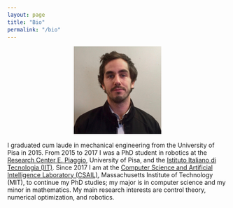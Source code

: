```yaml
---
layout: page
title: "Bio"
permalink: "/bio"
---
```


<p align="center">
<img src="me2.jpg"  width="200px"/>
</p>

I graduated cum laude in mechanical engineering from the University of Pisa in 2015.
From 2015 to 2017 I was a PhD student in robotics at the [Research Center E. Piaggio](https://www.centropiaggio.unipi.it), University of Pisa, and the [Istituto Italiano di Tecnologia (IIT)](https://www.iit.it/en-US/).
Since 2017 I am at the [Computer Science and Artificial Intelligence Laboratory (CSAIL)](https://www.csail.mit.edu), Massachusetts Institute of Technology (MIT), to continue my PhD studies; my major is in computer science and my minor in mathematics.
My main research interests are control theory, numerical optimization, and robotics.
